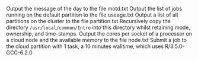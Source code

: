 Output the message of the day to the file motd.txt
Output the list of jobs running on the default partition to the file useage.txt
Output a list of all partitions on the cluster to the file partition.txt
Recursively copy the directory `/usr/local/common/Intro` into this directory whilst retaining mode, ownership, and time-stamps.
Output the cores per socket of a processor on a cloud node and the available memory to the file node.txt
Submit a job to the cloud partition with 1 task, a 10 minutes walltime, which uses R/3.5.0-GCC-6.2.0
